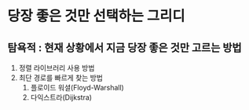 
# 당장 좋은 것만 선택하는 그리디

## 탐욕적 : 현재 상황에서 지금 당장 좋은 것만 고르는 방법
1. 정렬 라이브러리 사용 방법
2. 최단 경로를 빠르게 찾는 방법
   1. 플로이드 워셜(Floyd-Warshall)
   2. 다익스트라(Dijkstra)
